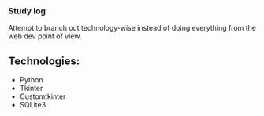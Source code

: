 ### Study log

Attempt to branch out technology-wise instead of doing everything from the web dev point of view.

## Technologies:

- Python
- Tkinter
- Customtkinter
- SQLite3
